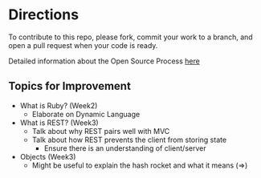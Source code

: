 # Directions

To contribute to this repo, please fork, commit your work to a branch, and open a pull request when your code is ready.

Detailed information about the Open Source Process [here](https://opensource.guide/how-to-contribute/#opening-a-pull-request)


## Topics for Improvement
* What is Ruby? (Week2)
  * Elaborate on Dynamic Language
* What is REST? (Week3)
  * Talk about why REST pairs well with MVC
  * Talk about how REST prevents the client from storing state
    * Ensure there is an understanding of client/server
* Objects (Week3)
  * Might be useful to explain the hash rocket and what it means (=>)
